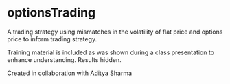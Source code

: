 # optionsTrading

A trading strategy using mismatches in the volatility of flat price and options price to inform trading strategy.

Training material is included as was shown during a class presentation to enhance understanding. Results hidden.

Created in collaboration with Aditya Sharma
